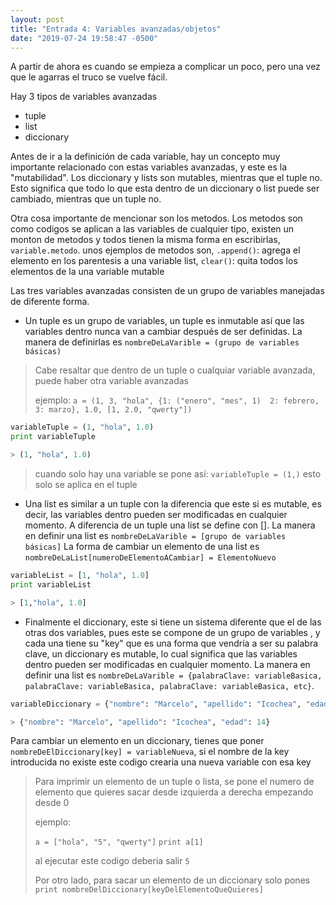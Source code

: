 ```yaml
---
layout: post
title: "Entrada 4: Variables avanzadas/objetos"
date: "2019-07-24 19:58:47 -0500"
---
```


A partir de ahora es cuando se empieza a complicar un poco, pero una vez que le agarras el truco se vuelve fácil.

Hay 3 tipos de variables avanzadas



* tuple
* list
* diccionary

Antes de ir a la definición de cada variable, hay un concepto muy importante relacionado con estas variables avanzadas, y este es la "mutabilidad". Los diccionary y lists son mutables, mientras que el tuple no. Esto significa que todo lo que esta dentro de un diccionary o list puede ser cambiado, mientras que un tuple no.

Otra cosa importante de mencionar son los metodos. Los metodos son como codigos se aplican a las variables de cualquier tipo, existen un monton de metodos y todos tienen la misma forma en escribirlas, `variable.metodo`. unos ejemplos de metodos son, `.append()`: agrega el elemento en los parentesis a una variable list, `clear()`: quita todos los elementos de la una variable mutable


Las tres variables avanzadas consisten de un grupo de variables manejadas de diferente forma.



* Un tuple es un grupo de variables, un tuple es inmutable así que las variables dentro nunca van a cambiar después de ser definidas. La manera de definirlas es `nombreDeLaVarible = (grupo de variables básicas)`

> Cabe resaltar que dentro de un tuple o cualquiar variable avanzada, puede haber otra variable avanzadas
>
> ejemplo: `a = (1, 3, "hola", {1: ("enero", "mes", 1)  2: febrero, 3: marzo}, 1.0, [1, 2.0, "qwerty"])`

```python
variableTuple = (1, "hola", 1.0)
print variableTuple
```

```python
> (1, "hola", 1.0)
```

> cuando solo hay una variable se pone así: `variableTuple = (1,)` esto solo se aplica en el tuple

* Una list es similar a un tuple con la diferencia que este si es mutable, es decir, las variables dentro pueden ser modificadas en cualquier momento. A diferencia de un tuple una list se define con []. La manera en definir una list es `nombreDeLaVarible = [grupo de variables básicas]`
La forma de cambiar un elemento de una list es `nombreDeLaList[numeroDeElementoACambiar] = ElementoNuevo`
```python
variableList = [1, "hola", 1.0]
print variableList
```

```python
> [1,"hola", 1.0]
```

* Finalmente el diccionary, este si tiene un sistema diferente que el de las otras dos variables, pues este se compone de un grupo de variables , y cada una tiene su "key" que es una forma que vendría a ser su palabra clave, un diccionary es mutable, lo cual significa que las variables dentro pueden ser modificadas en cualquier momento. La manera en definir una list es `nombreDeLaVarible = {palabraClave: variableBasica, palabraClave: variableBasica, palabraClave: variableBasica, etc}`.


```python
variableDiccionary = {"nombre": "Marcelo", "apellido": "Icochea", "edad": 14}
```

```python
> {"nombre": "Marcelo", "apellido": "Icochea", "edad": 14}
```
Para cambiar un elemento en un diccionary, tienes que poner `nombreDeElDiccionary[key] = variableNueva`, si el nombre de la key introducida no existe este codigo crearia una nueva variable con esa key

> Para imprimir un elemento de un tuple o lista, se pone el numero de elemento que quieres sacar desde izquierda a derecha empezando desde 0
>
> ejemplo:
>
> `a = ["hola", "5", "qwerty"]` `print a[1]`
>
> al ejecutar este codigo deberia salir `5`
>
> Por otro lado, para sacar un elemento de un diccionary solo pones `print nombreDelDiccionary[keyDelElementoQueQuieres]`
